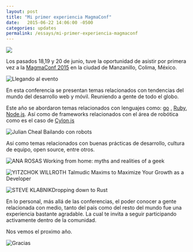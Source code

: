 ```yaml
---
layout: post
title: "Mi primer experiencia MagmaConf"
date:   2015-06-22 14:06:00 -0500
categories: updates
permalink: /essays/mi-primer-experiencia-magmaconf
---
```


![](http://res.cloudinary.com/juancrg90/image/upload/v1434983837/MagmaConf2015/CH5YUCWUMAA3YEV.jpg)

Los pasados 18,19 y 20 de junio, tuve la oportunidad de asistir por primera vez a la [MagmaConf 2015](http://magmaconf.com/) en la ciudad de Manzanillo, Colima, México.

![Llegando al evento](http://res.cloudinary.com/juancrg90/image/upload/c_scale,h_400/a_0/v1434865506/MagmaConf2015/IMG_20150618_094617.jpg)

En esta conferencia se presentan temas relacionados con tendencias del mundo del desarrollo web y móvil. Reuniendo a gente de todo el globo.

Este año se abordaron temas relacionados con lenguajes como: [go](https://golang.org/) , [Ruby](http://ruby-doc.org/), [Node.js](https://nodejs.org/). Así como de frameworks relacionados con el área de robótica como es el caso de [Cylon.js](http://cylonjs.com/)

![Julian Cheal Bailando con robots](http://res.cloudinary.com/juancrg90/image/upload/c_scale,h_400/v1434866322/MagmaConf2015/CHzxvUAUMAABeGA.jpg)

Así como temas relacionados con buenas prácticas de desarrollo, cultura de equipo, open source, entre otros.

![ANA ROSAS Working from home: myths and realities of a geek](http://res.cloudinary.com/juancrg90/image/upload/c_scale,h_400/v1434867125/MagmaConf2015/IMG_20150618_163838.jpg)


![YITZCHOK WILLROTH Talmudic Maxims to Maximize Your Growth as a Developer](http://res.cloudinary.com/juancrg90/image/upload/c_scale,h_400/v1434867158/MagmaConf2015/IMG_20150618_174335434_HDR.jpg)

![STEVE KLABNIKDropping down to Rust](http://res.cloudinary.com/juancrg90/image/upload/c_scale,h_400/v1434867801/MagmaConf2015/CH-i6-5UcAAcD6n.jpg)


En lo personal, más allá de las conferencias, el poder conocer a gente relacionada con medio, tanto del país como del resto del mundo fue una experiencia bastante agradable. La cual te invita a seguir participando activamente dentro de la comunidad.


Nos vemos el proximo año.

![Gracias](http://res.cloudinary.com/juancrg90/image/upload/c_scale,h_400/v1434866680/MagmaConf2015/IMG_20150620_181038733.jpg)
